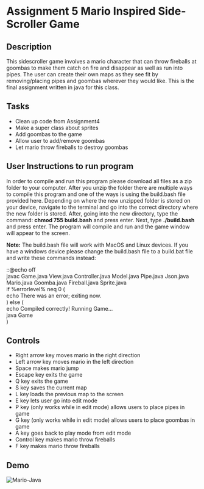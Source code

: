 # Assignment 5 Mario Inspired Side-Scroller Game

## Description
This sidescroller game involves a mario character that can throw fireballs at goombas to make them catch on fire and disappear as well as run into pipes. The user can create their own maps as they see fit by removing/placing pipes and goombas wherever they would like. This is the final assignment written in java for this class.

## Tasks
- Clean up code from Assignment4 
- Make a super class about sprites
- Add goombas to the game 
- Allow user to add/remove goombas 
- Let mario throw fireballs to destroy goombas

## User Instructions to run program
In order to compile and run this program please download all files as a zip folder to your computer. After you unzip the folder there are multiple ways to compile this program and one of the ways is using the build.bash file provided here. Depending on where the new unzipped folder is stored on your device, navigate to the terminal and go into the correct directory where the new folder is stored. After, going into the new directory, type the command: **chmod 755 build.bash** and press enter. Next, type **./build.bash** and press enter. The program will compile and run and the game window will appear to the screen.

**Note:** The build.bash file will work with MacOS and Linux devices. If you have a windows device please change the build.bash file to a build.bat file and write these commands instead:

::@echo off <br />
javac Game.java View.java Controller.java Model.java Pipe.java Json.java Mario.java Goomba.java Fireball.java Sprite.java <br />
if %errorlevel% neq 0 ( <br />
	echo There was an error; exiting now. <br />
) else ( <br />
	echo Compiled correctly!  Running Game... <br />
	java Game <br />
) <br />

## Controls 
- Right arrow key moves mario in the right direction
- Left arrow key moves mario in the left direction
- Space makes mario jump
- Escape key exits the game
- Q key exits the game
- S key saves the current map
- L key loads the previous map to the screen
- E key lets user go into edit mode
- P key (only works while in edit mode) allows users to place pipes in game
- G key (only works while in edit mode) allows users to place goombas in game
- A key goes back to play mode from edit mode 
- Control key makes mario throw fireballs
- F key makes mario throw fireballs

## Demo
![Mario-Java](https://user-images.githubusercontent.com/95600754/206875890-9cd08466-cfde-40d9-b8d3-d2d1eeac49eb.gif)

